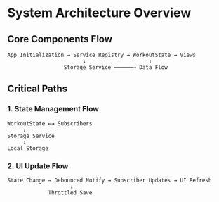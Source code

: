 # System Architecture Overview

## Core Components Flow
```
App Initialization → Service Registry → WorkoutState → Views
                        ↓                    ↑
                  Storage Service ──────→ Data Flow
```

## Critical Paths

### 1. State Management Flow
```
WorkoutState ←→ Subscribers
     ↓
Storage Service
     ↓
Local Storage
```

### 2. UI Update Flow
```
State Change → Debounced Notify → Subscriber Updates → UI Refresh
                    ↓
             Throttled Save
```
